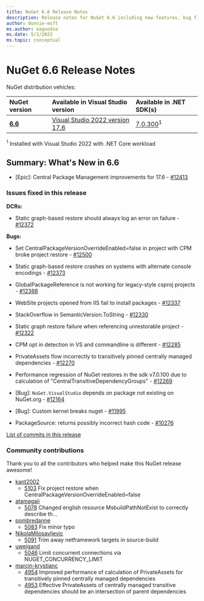 ```yaml
---
title: NuGet 6.6 Release Notes
description: Release notes for NuGet 6.6 including new features, bug fixes, and DCRs.
author: donnie-msft
ms.author: eagoodso
ms.date: 5/1/2023
ms.topic: conceptual
---
```


# NuGet 6.6 Release Notes

NuGet distribution vehicles:

| NuGet version | Available in Visual Studio version | Available in .NET SDK(s) |
|:---|:---|:---|
| [**6.6**](https://nuget.org/downloads) | [Visual Studio 2022 version 17.6](https://visualstudio.microsoft.com/downloads/) | [7.0.300](https://dotnet.microsoft.com/download/dotnet-core/7.0)<sup>1</sup> |

<sup>1</sup> Installed with Visual Studio 2022 with .NET Core workload

## Summary: What's New in 6.6

* [Epic]: Central Package Management improvements for 17.6 - [#12413](https://github.com/NuGet/Home/issues/12413)

### Issues fixed in this release

**DCRs:**

* Static graph-based restore should always log an error on failure - [#12372](https://github.com/NuGet/Home/issues/12372)

**Bugs:**

* Set CentralPackageVersionOverrideEnabled=false in project with CPM broke project restore - [#12500](https://github.com/NuGet/Home/issues/12500)

* Static graph-based restore crashes on systems with alternate console encodings - [#12373](https://github.com/NuGet/Home/issues/12373)

* GlobalPackageReference is not working for legacy-style csproj projects - [#12368](https://github.com/NuGet/Home/issues/12368)

* WebSite projects opened from IIS fail to install packages - [#12337](https://github.com/NuGet/Home/issues/12337)

* StackOverflow in SemanticVersion.ToString - [#12330](https://github.com/NuGet/Home/issues/12330)

* Static graph restore failure when referencing unrestorable project - [#12322](https://github.com/NuGet/Home/issues/12322)

* CPM opt in detection in VS and commandline is different - [#12285](https://github.com/NuGet/Home/issues/12285)

* PrivateAssets flow incorrectly to transitively pinned centrally managed dependencies - [#12270](https://github.com/NuGet/Home/issues/12270)

* Performance regression of NuGet restores in the sdk v7.0.100 due to calculation of "CentralTransitiveDependencyGroups" - [#12269](https://github.com/NuGet/Home/issues/12269)

* [Bug]: `NuGet.VisualStudio` depends on package not existing on NuGet.org - [#12164](https://github.com/NuGet/Home/issues/12164)

* [Bug]: Custom kernel breaks nuget - [#11995](https://github.com/NuGet/Home/issues/11995)

* PackageSource:  returns possibly incorrect hash code - [#10276](https://github.com/NuGet/Home/issues/10276)

[List of commits in this release](https://github.com/NuGet/NuGet.Client/compare/6.6.0.61...6.5.0.160)

### Community contributions

Thank you to all the contributors who helped make this NuGet release awesome!

* [kant2002](https://github.com/kant2002)
  * [5103](https://github.com/NuGet/NuGet.Client/pull/5103) Fix project restore when CentralPackageVersionOverrideEnabled=false
* [atamagaii](https://github.com/atamagaii)
  * [5078](https://github.com/NuGet/NuGet.Client/pull/5078) Changed english resource MsbuildPathNotExist to correctly describe th…
* [pombredanne](https://github.com/pombredanne)
  * [5083](https://github.com/NuGet/NuGet.Client/pull/5083) Fix minor typo
* [NikolaMilosavljevic](https://github.com/NikolaMilosavljevic)
  * [5091](https://github.com/NuGet/NuGet.Client/pull/5091) Trim away netframework targets in source-build
* [uweigand](https://github.com/uweigand)
  * [5046](https://github.com/NuGet/NuGet.Client/pull/5046) Limit concurrent connections via NUGET_CONCURRENCY_LIMIT
* [marcin-krystianc](https://github.com/marcin-krystianc)
  * [4954](https://github.com/NuGet/NuGet.Client/pull/4954) Improved performance of calculation of PrivateAssets for transitively pinned centrally managed dependencies
  * [4953](https://github.com/NuGet/NuGet.Client/pull/4953) Effective PrivateAssets of centrally managed transitive dependencies should be an intersection of parent dependencies 